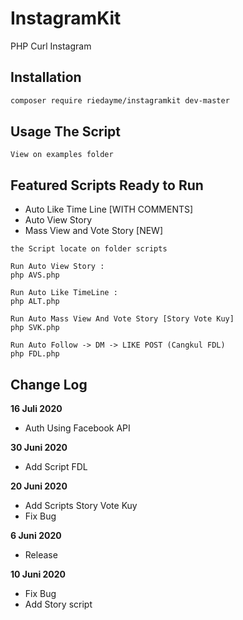 # InstagramKit
PHP Curl Instagram

## Installation
```bash
composer require riedayme/instagramkit dev-master
```

## Usage The Script
```
View on examples folder
```

## Featured Scripts Ready to Run
* Auto Like Time Line [WITH COMMENTS]
* Auto View Story
* Mass View and Vote Story [NEW]
```
the Script locate on folder scripts

Run Auto View Story :
php AVS.php

Run Auto Like TimeLine :
php ALT.php

Run Auto Mass View And Vote Story [Story Vote Kuy]
php SVK.php

Run Auto Follow -> DM -> LIKE POST (Cangkul FDL)
php FDL.php
```

## Change Log
**16 Juli 2020**
- Auth Using Facebook API

**30 Juni 2020**
- Add Script FDL

**20 Juni 2020**
- Add Scripts Story Vote Kuy
- Fix Bug

**6 Juni 2020**
- Release

**10 Juni 2020**
- Fix Bug
- Add Story script